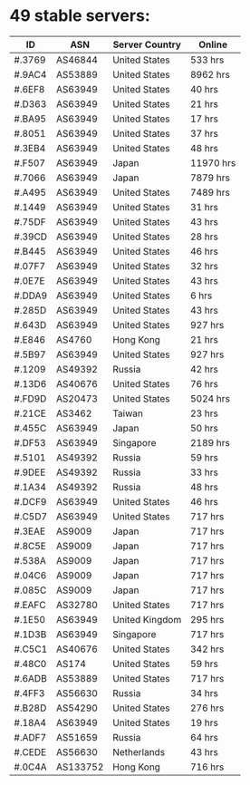 # 49 stable servers:

| ID | ASN | Server Country | Online |
| ------ | ------ | ------ | ------ |
| #.3769 | AS46844 | United States | 533 hrs |
| #.9AC4 | AS53889 | United States | 8962 hrs |
| #.6EF8 | AS63949 | United States | 40 hrs |
| #.D363 | AS63949 | United States | 21 hrs |
| #.BA95 | AS63949 | United States | 17 hrs |
| #.8051 | AS63949 | United States | 37 hrs |
| #.3EB4 | AS63949 | United States | 48 hrs |
| #.F507 | AS63949 | Japan | 11970 hrs |
| #.7066 | AS63949 | Japan | 7879 hrs |
| #.A495 | AS63949 | United States | 7489 hrs |
| #.1449 | AS63949 | United States | 31 hrs |
| #.75DF | AS63949 | United States | 43 hrs |
| #.39CD | AS63949 | United States | 28 hrs |
| #.B445 | AS63949 | United States | 46 hrs |
| #.07F7 | AS63949 | United States | 32 hrs |
| #.0E7E | AS63949 | United States | 43 hrs |
| #.DDA9 | AS63949 | United States | 6 hrs |
| #.285D | AS63949 | United States | 43 hrs |
| #.643D | AS63949 | United States | 927 hrs |
| #.E846 | AS4760 | Hong Kong | 21 hrs |
| #.5B97 | AS63949 | United States | 927 hrs |
| #.1209 | AS49392 | Russia | 42 hrs |
| #.13D6 | AS40676 | United States | 76 hrs |
| #.FD9D | AS20473 | United States | 5024 hrs |
| #.21CE | AS3462 | Taiwan | 23 hrs |
| #.455C | AS63949 | Japan | 50 hrs |
| #.DF53 | AS63949 | Singapore | 2189 hrs |
| #.5101 | AS49392 | Russia | 59 hrs |
| #.9DEE | AS49392 | Russia | 33 hrs |
| #.1A34 | AS49392 | Russia | 48 hrs |
| #.DCF9 | AS63949 | United States | 46 hrs |
| #.C5D7 | AS63949 | United States | 717 hrs |
| #.3EAE | AS9009 | Japan | 717 hrs |
| #.8C5E | AS9009 | Japan | 717 hrs |
| #.538A | AS9009 | Japan | 717 hrs |
| #.04C6 | AS9009 | Japan | 717 hrs |
| #.085C | AS9009 | Japan | 717 hrs |
| #.EAFC | AS32780 | United States | 717 hrs |
| #.1E50 | AS63949 | United Kingdom | 295 hrs |
| #.1D3B | AS63949 | Singapore | 717 hrs |
| #.C5C1 | AS40676 | United States | 342 hrs |
| #.48C0 | AS174 | United States | 59 hrs |
| #.6ADB | AS53889 | United States | 717 hrs |
| #.4FF3 | AS56630 | Russia | 34 hrs |
| #.B28D | AS54290 | United States | 276 hrs |
| #.18A4 | AS63949 | United States | 19 hrs |
| #.ADF7 | AS51659 | Russia | 64 hrs |
| #.CEDE | AS56630 | Netherlands | 43 hrs |
| #.0C4A | AS133752 | Hong Kong | 716 hrs |

